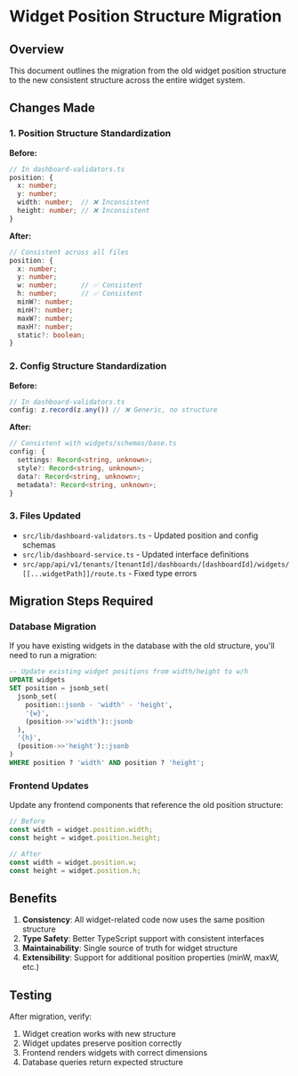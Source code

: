 # Widget Position Structure Migration

## Overview
This document outlines the migration from the old widget position structure to the new consistent structure across the entire widget system.

## Changes Made

### 1. Position Structure Standardization
**Before:**
```typescript
// In dashboard-validators.ts
position: {
  x: number;
  y: number;
  width: number;  // ❌ Inconsistent
  height: number; // ❌ Inconsistent
}
```

**After:**
```typescript
// Consistent across all files
position: {
  x: number;
  y: number;
  w: number;      // ✅ Consistent
  h: number;      // ✅ Consistent
  minW?: number;
  minH?: number;
  maxW?: number;
  maxH?: number;
  static?: boolean;
}
```

### 2. Config Structure Standardization
**Before:**
```typescript
// In dashboard-validators.ts
config: z.record(z.any()) // ❌ Generic, no structure
```

**After:**
```typescript
// Consistent with widgets/schemas/base.ts
config: {
  settings: Record<string, unknown>;
  style?: Record<string, unknown>;
  data?: Record<string, unknown>;
  metadata?: Record<string, unknown>;
}
```

### 3. Files Updated
- `src/lib/dashboard-validators.ts` - Updated position and config schemas
- `src/lib/dashboard-service.ts` - Updated interface definitions
- `src/app/api/v1/tenants/[tenantId]/dashboards/[dashboardId]/widgets/[[...widgetPath]]/route.ts` - Fixed type errors

## Migration Steps Required

### Database Migration
If you have existing widgets in the database with the old structure, you'll need to run a migration:

```sql
-- Update existing widget positions from width/height to w/h
UPDATE widgets 
SET position = jsonb_set(
  jsonb_set(
    position::jsonb - 'width' - 'height',
    '{w}', 
    (position->>'width')::jsonb
  ),
  '{h}', 
  (position->>'height')::jsonb
)
WHERE position ? 'width' AND position ? 'height';
```

### Frontend Updates
Update any frontend components that reference the old position structure:

```typescript
// Before
const width = widget.position.width;
const height = widget.position.height;

// After
const width = widget.position.w;
const height = widget.position.h;
```

## Benefits
1. **Consistency**: All widget-related code now uses the same position structure
2. **Type Safety**: Better TypeScript support with consistent interfaces
3. **Maintainability**: Single source of truth for widget structure
4. **Extensibility**: Support for additional position properties (minW, maxW, etc.)

## Testing
After migration, verify:
1. Widget creation works with new structure
2. Widget updates preserve position correctly
3. Frontend renders widgets with correct dimensions
4. Database queries return expected structure
